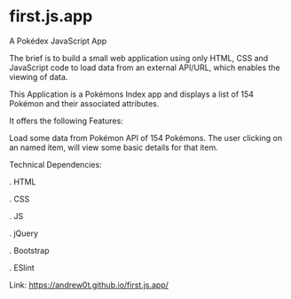 # first.js.app
A Pokédex JavaScript App

The brief is to build a small web application using only HTML, CSS and JavaScript code to load data from an external API/URL, which enables the viewing of data.

This Application is a Pokémons Index app and displays a list of 154 Pokémon and their associated attributes.

It offers the following Features:

Load some data from Pokémon API of 154 Pokémons. The user clicking on an named item, will view some basic details for that item.

Technical Dependencies:

.   HTML

.   CSS

.   JS

.   jQuery

.   Bootstrap

.   ESlint

Link:  https://andrew0t.github.io/first.js.app/
